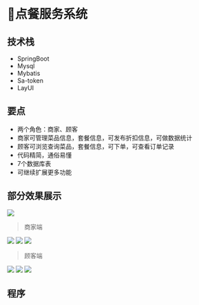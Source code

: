 # 🍜点餐服务系统

<MyGlobalComponent />


## 技术栈
- SpringBoot
- Mysql
- Mybatis
- Sa-token
- LayUI

## 要点
- 两个角色：商家、顾客
- 商家可管理菜品信息，套餐信息，可发布折扣信息，可做数据统计
- 顾客可浏览查询菜品，套餐信息，可下单，可查看订单记录
- 代码精简，通俗易懂
- 7个数据库表
- 可继续扩展更多功能
## 部分效果展示

![](http://cdn.qiniu.liyansheng.top/img/20240623234805.png)

> 商家端

![](http://cdn.qiniu.liyansheng.top/img/20240623235559.png)
![](http://cdn.qiniu.liyansheng.top/img/20240623235628.png)
![](http://cdn.qiniu.liyansheng.top/img/20240623235649.png)


> 顾客端

![](http://cdn.qiniu.liyansheng.top/img/20240623234509.png)
![](http://cdn.qiniu.liyansheng.top/img/20240623234644.png)
![](http://cdn.qiniu.liyansheng.top/img/20240623234738.png)

## 程序
<!-- ![](http://cdn.qiniu.liyansheng.top/img/20240624001531.png) -->

<PaymentButton :productId="147" />